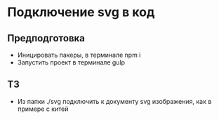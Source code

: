 # Подключение svg в код
## Предподготовка
* Иницировать пакеры, в терминале npm i
* Запустить проект в терминале gulp

## ТЗ
* Из папки ./svg подключить к документу svg изображения, как в примере с китей